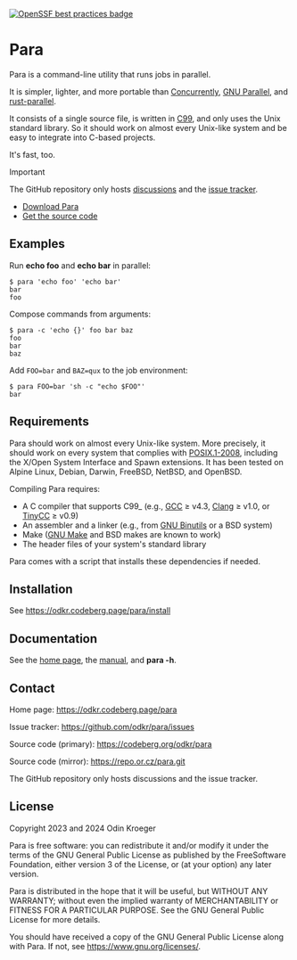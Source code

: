 [![OpenSSF best practices badge](https://www.bestpractices.dev/projects/9357/badge)](https://www.bestpractices.dev/en/projects/9357 )

# Para

Para is a command-line utility that runs jobs in parallel.

It is simpler, lighter, and more portable than
[Concurrently](https://github.com/open-cli-tools/concurrently),
[GNU Parallel](https://www.gnu.org/software/parallel/), and
[rust-parallel](https://github.com/aaronriekenberg/rust-parallel).

It consists of a single source file, is written in [C99](https://en.cppreference.com/w/c/99),
and only uses the Unix standard library. So it should work on almost every Unix-like system and
be easy to integrate into C-based projects.

It's fast, too.

> [!IMPORTANT]  
> The GitHub repository only hosts [discussions](https://github.com/odkr/para/discussions)
> and the [issue tracker](https://github.com/odkr/para/issues).
> 
> * [Download Para](https://odkr.codeberg.page/para/install.html)
> * [Get the source code](https://codeberg.org/odkr/para)


## Examples

Run **echo foo** and **echo bar** in parallel:

```
$ para 'echo foo' 'echo bar'
bar
foo
```

Compose commands from arguments:

```
$ para -c 'echo {}' foo bar baz
foo
bar
baz
```

Add ``FOO=bar`` and ``BAZ=qux`` to the job environment:

```
$ para FOO=bar 'sh -c "echo $FOO"'
bar
```

## Requirements

Para should work on almost every Unix-like system. More precisely, it should work on every system
that complies with [POSIX.1-2008](https://pubs.opengroup.org/onlinepubs/9699919799.2008edition/),
including the X/Open System Interface and Spawn extensions. It has been tested on Alpine Linux,
Debian, Darwin, FreeBSD, NetBSD, and OpenBSD.

Compiling Para requires:

* A C compiler that supports C99_
  (e.g., [GCC](https://gcc.gnu.org/) ≥ v4.3,
         [Clang](https://clang.llvm.org/) ≥ v1.0, or
         [TinyCC](http://tinycc.org/) ≥ v0.9)
* An assembler and a linker
  (e.g., from [GNU Binutils](https://www.gnu.org/software/binutils/) or a BSD system)
* Make ([GNU Make](https://www.gnu.org/software/make/) and BSD makes are known to work)
* The header files of your system's standard library

Para comes with a script that installs
these dependencies if needed.


## Installation

See <https://odkr.codeberg.page/para/install>


## Documentation

See the [home page](https://odkr.codeberg.page/para), the
[manual](https://odkr.codeberg.page/para/manual), and **para -h**.


## Contact

Home page: <https://odkr.codeberg.page/para>

Issue tracker: <https://github.com/odkr/para/issues>

Source code (primary): <https://codeberg.org/odkr/para>

Source code (mirror): <https://repo.or.cz/para.git>

The GitHub repository only hosts discussions and the issue tracker.


## License

Copyright 2023 and 2024  Odin Kroeger

Para is free software: you can redistribute it and/or modify it
under the terms of the GNU General Public License as published by
the FreeSoftware Foundation, either version 3 of the License,
or (at your option) any later version.

Para is distributed in the hope that it will be useful, but WITHOUT
ANY WARRANTY; without even the implied warranty of MERCHANTABILITY
or FITNESS FOR A PARTICULAR PURPOSE. See the GNU General Public
License for more details.

You should have received a copy of the GNU General Public License
along with Para. If not, see <https://www.gnu.org/licenses/>.

